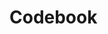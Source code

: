 # Codebook

<div class="table-wrap">
  <table id="codebookTable"></table>
</div>

<script>
document.addEventListener('DOMContentLoaded', function () {
  renderCSVTable('{{ "/data/codebook.csv" | relative_url }}', 'codebookTable');
});
</script>
